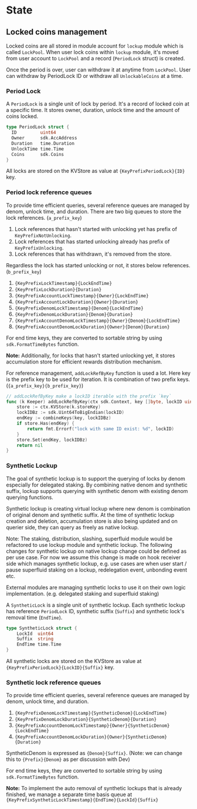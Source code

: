 <!--
order: 2
-->

# State

## Locked coins management

Locked coins are all stored in module account for `lockup` module which is called `LockPool`.
When user lock coins within `lockup` module, it's moved from user account to `LockPool` and a record (`PeriodLock` struct) is created.

Once the period is over, user can withdraw it at anytime from `LockPool`.
User can withdraw by PeriodLock ID or withdraw all `UnlockableCoins` at a time.

### Period Lock

A `PeriodLock` is a single unit of lock by period. It's a record of locked coin at a specific time.
It stores owner, duration, unlock time and the amount of coins locked.

```go
type PeriodLock struct {
  ID         uint64
  Owner      sdk.AccAddress
  Duration   time.Duration
  UnlockTime time.Time
  Coins      sdk.Coins
}
```

All locks are stored on the KVStore as value at `{KeyPrefixPeriodLock}{ID}` key.

### Period lock reference queues

To provide time efficient queries, several reference queues are managed by denom, unlock time, and duration.
There are two big queues to store the lock references. (`a_prefix_key`)

1. Lock references that hasn't started with unlocking yet has prefix of `KeyPrefixNotUnlocking`.
2. Lock references that has started unlocking already has prefix of `KeyPrefixUnlocking`.
3. Lock references that has withdrawn, it's removed from the store.

Regardless the lock has started unlocking or not, it stores below references. (`b_prefix_key`)

1. `{KeyPrefixLockTimestamp}{LockEndTime}`
2. `{KeyPrefixLockDuration}{Duration}`
3. `{KeyPrefixAccountLockTimestamp}{Owner}{LockEndTime}`
4. `{KeyPrefixAccountLockDuration}{Owner}{Duration}`
5. `{KeyPrefixDenomLockTimestamp}{Denom}{LockEndTime}`
6. `{KeyPrefixDenomLockDuration}{Denom}{Duration}`
7. `{KeyPrefixAccountDenomLockTimestamp}{Owner}{Denom}{LockEndTime}`
8. `{KeyPrefixAccountDenomLockDuration}{Owner}{Denom}{Duration}`

For end time keys, they are converted to sortable string by using `sdk.FormatTimeBytes` function.

**Note:**
Additionally, for locks that hasn't started unlocking yet, it stores accumulation store for efficient rewards distribution mechanism.

For reference management, `addLockRefByKey` function is used a lot.
Here key is the prefix key to be used for iteration. It is combination of two prefix keys.(`{a_prefix_key}{b_prefix_key}`)

```go
// addLockRefByKey make a lockID iterable with the prefix `key`
func (k Keeper) addLockRefByKey(ctx sdk.Context, key []byte, lockID uint64) error {
	store := ctx.KVStore(k.storeKey)
	lockIDBz := sdk.Uint64ToBigEndian(lockID)
	endKey := combineKeys(key, lockIDBz)
	if store.Has(endKey) {
		return fmt.Errorf("lock with same ID exist: %d", lockID)
	}
	store.Set(endKey, lockIDBz)
	return nil
}
```

### Synthetic Lockup

The goal of synthetic lockup is to support the querying of locks by denom especially for delegated staking. By combining native denom and synthetic suffix, lockup supports querying with synthetic denom with existing denom querying functions.

Synthetic lockup is creating virtual lockup where new denom is combination of original denom and synthetic suffix.
At the time of synthetic lockup creation and deletion, accumulation store is also being updated and on querier side, they can query as freely as native lockup.

Note: The staking, distribution, slashing, superfluid module would be refactored to use lockup module and synthetic lockup.
The following changes for synthetic lockup on native lockup change could be defined as per use case. For now we assume this change is made on hook receiver side which manages synthetic lockup, e.g. use cases are when user start / pause superfluid staking on a lockup, redelegation event, unbonding event etc.

External modules are managing synthetic locks to use it on their own logic implementation. (e.g. delegated staking and superfluid staking)

A `SyntheticLock` is a single unit of synthetic lockup. Each synthetic lockup has reference `PeriodLock` ID, synthetic suffix (`Suffix`) and synthetic lock's removal time (`EndTime`).

```go
type SyntheticLock struct {
	LockId  uint64
	Suffix  string
	EndTime time.Time
}
```

All synthetic locks are stored on the KVStore as value at `{KeyPrefixPeriodLock}{LockID}{Suffix}` key.

### Synthetic lock reference queues

To provide time efficient queries, several reference queues are managed by denom, unlock time, and duration.

1. `{KeyPrefixDenomLockTimestamp}{SyntheticDenom}{LockEndTime}`
2. `{KeyPrefixDenomLockDuration}{SyntheticDenom}{Duration}`
3. `{KeyPrefixAccountDenomLockTimestamp}{Owner}{SyntheticDenom}{LockEndTime}`
4. `{KeyPrefixAccountDenomLockDuration}{Owner}{SyntheticDenom}{Duration}`

SyntheticDenom is expressed as `{Denom}{Suffix}`. (Note: we can change this to `{Prefix}{Denom}` as per discussion with Dev)

For end time keys, they are converted to sortable string by using `sdk.FormatTimeBytes` function.

**Note:**
To implement the auto removal of synthetic lockups that is already finished, we manage a separate time basis queue at
`{KeyPrefixSyntheticLockTimestamp}{EndTime}{LockId}{Suffix}`
